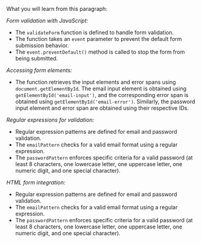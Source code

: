 What you will learn from this paragraph:

*Form validation with JavaScript:*
- The `validateForm` function is defined to handle form validation.
- The function takes an `event` parameter to prevent the default form submission behavior.
- The `event.preventDefault()` method is called to stop the form from being submitted.

*Accessing form elements:*
- The function retrieves the input elements and error spans using `document.getElementById`.
The email input element is obtained using `getElementById('email-input')`, and the corresponding error span is obtained using `getElementById('email-error')`.
Similarly, the password input element and error span are obtained using their respective IDs.

*Regular expressions for validation:*
- Regular expression patterns are defined for email and password validation.
- The `emailPattern` checks for a valid email format using a regular expression.
- The `passwordPattern` enforces specific criteria for a valid password (at least 8 characters, one lowercase letter, one uppercase letter, one numeric digit, and one special character).

*HTML form integration:*
- Regular expression patterns are defined for email and password validation.
- The `emailPattern` checks for a valid email format using a regular expression.
- The `passwordPattern` enforces specific criteria for a valid password (at least 8 characters, one lowercase letter, one uppercase letter, one numeric digit, and one special character).
